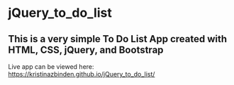 # jQuery_to_do_list

## This is a very simple To Do List App created with HTML, CSS, jQuery, and Bootstrap

Live app can be viewed here: https://kristinazbinden.github.io/jQuery_to_do_list/
